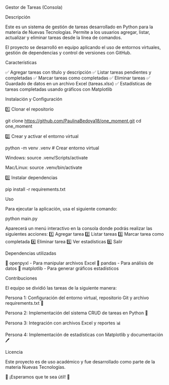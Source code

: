 Gestor de Tareas (Consola)

Descripción

Este es un sistema de gestión de tareas desarrollado en Python para la materia de Nuevas Tecnologías. Permite a los usuarios agregar, listar, actualizar y eliminar tareas desde la línea de comandos.

El proyecto se desarrolló en equipo aplicando el uso de entornos virtuales, gestión de dependencias y control de versiones con GitHub.

Características

✅ Agregar tareas con título y descripción
✅ Listar tareas pendientes y completadas
✅ Marcar tareas como completadas
✅ Eliminar tareas
✅ Guardado de datos en un archivo Excel (tareas.xlsx)
✅ Estadísticas de tareas completadas usando gráficos con Matplotlib

Instalación y Configuración

1️⃣ Clonar el repositorio

git clone https://github.com/PaulinaBedoya18/one_moment.git
cd one_moment

2️⃣ Crear y activar el entorno virtual

python -m venv .venv  # Crear entorno virtual

Windows: source .venv/Scripts/activate

Mac/Linux: source .venv/bin/activate

3️⃣ Instalar dependencias

pip install -r requirements.txt

Uso

Para ejecutar la aplicación, usa el siguiente comando:

python main.py

Aparecerá un menú interactivo en la consola donde podrás realizar las siguientes acciones:
1️⃣ Agregar tarea
2️⃣ Listar tareas
3️⃣ Marcar tarea como completada
4️⃣ Eliminar tarea
5️⃣ Ver estadísticas
6️⃣ Salir

Dependencias utilizadas

📌 openpyxl - Para manipular archivos Excel
📌 pandas - Para análisis de datos
📌 matplotlib - Para generar gráficos estadísticos

Contribuciones

El equipo se dividió las tareas de la siguiente manera:

Persona 1: Configuración del entorno virtual, repositorio Git y archivo requirements.txt 📂

Persona 2: Implementación del sistema CRUD de tareas en Python 📝

Persona 3: Integración con archivos Excel y reportes 📊

Persona 4: Implementación de estadísticas con Matplotlib y documentación 🖊️

Licencia

Este proyecto es de uso académico y fue desarrollado como parte de la materia Nuevas Tecnologías.

🚀 ¡Esperamos que te sea útil! 🚀

